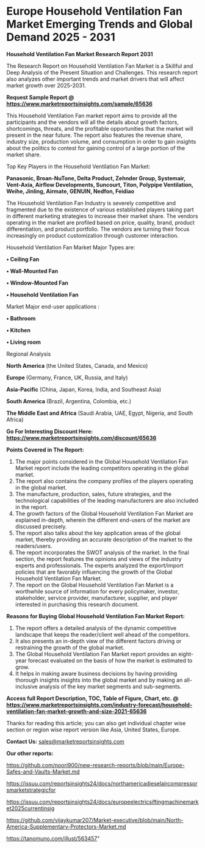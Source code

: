 # Europe Household Ventilation Fan Market Emerging Trends and Global Demand 2025 - 2031

<strong>Household Ventilation Fan Market Research Report 2031</strong>

The Research Report on Household Ventilation Fan Market is a Skillful and Deep Analysis of the Present Situation and Challenges. This research report also analyzes other important trends and market drivers that will affect market growth over 2025-2031.

<strong>Request Sample Report @ <a href=https://www.marketreportsinsights.com/sample/65636>https://www.marketreportsinsights.com/sample/65636</a></strong>

This Household Ventilation Fan market report aims to provide all the participants and the vendors will all the details about growth factors, shortcomings, threats, and the profitable opportunities that the market will present in the near future. The report also features the revenue share, industry size, production volume, and consumption in order to gain insights about the politics to contest for gaining control of a large portion of the market share.

Top Key Players in the Household Ventilation Fan Market:

<strong>Panasonic, Broan-NuTone, Delta Product, Zehnder Group, Systemair, Vent-Axia, Airflow Developments, Suncourt, Titon, Polypipe Ventilation, Weihe, Jinling, Airmate, GENUIN, Nedfon, Feidiao</strong>

The Household Ventilation Fan Industry is severely competitive and fragmented due to the existence of various established players taking part in different marketing strategies to increase their market share. The vendors operating in the market are profiled based on price, quality, brand, product differentiation, and product portfolio. The vendors are turning their focus increasingly on product customization through customer interaction.

Household Ventilation Fan Market Major Types are:

<strong>• Ceiling Fan

• Wall-Mounted Fan

• Window-Mounted Fan

• Household Ventilation Fan</strong>

Market Major end-user applications :

<strong>• Bathroom

• Kitchen

• Living room</strong>

Regional Analysis

</u><strong><b>North America</b></strong> (the United States, Canada, and Mexico)

<strong><b>Europe </b></strong>(Germany, France, UK, Russia, and Italy)

<strong><b>Asia-Pacific</b></strong> (China, Japan, Korea, India, and Southeast Asia)

<strong><b>South America</b></strong> (Brazil, Argentina, Colombia, etc.)

<strong><b>The Middle East and Africa</b></strong> (Saudi Arabia, UAE, Egypt, Nigeria, and South Africa)

<strong>Go For Interesting Discount Here: <a href=https://www.marketreportsinsights.com/discount/65636>https://www.marketreportsinsights.com/discount/65636</a></strong>

<strong>Points Covered in The Report:</strong>
<ol>
  <li>The major points considered in the Global Household Ventilation Fan Market report include the leading competitors operating in the global market.</li>
  <li>The report also contains the company profiles of the players operating in the global market.</li>
  <li>The manufacture, production, sales, future strategies, and the technological capabilities of the leading manufacturers are also included in the report.</li>
  <li>The growth factors of the Global Household Ventilation Fan Market are explained in-depth, wherein the different end-users of the market are discussed precisely.</li>
  <li>The report also talks about the key application areas of the global market, thereby providing an accurate description of the market to the readers/users.</li>
  <li>The report incorporates the SWOT analysis of the market. In the final section, the report features the opinions and views of the industry experts and professionals. The experts analyzed the export/import policies that are favorably influencing the growth of the Global Household Ventilation Fan Market.</li>
  <li>The report on the Global Household Ventilation Fan Market is a worthwhile source of information for every policymaker, investor, stakeholder, service provider, manufacturer, supplier, and player interested in purchasing this research document.</li>
</ol>
<strong>Reasons for Buying Global Household Ventilation Fan Market Report:</strong>

<ol>
  <li>The report offers a detailed analysis of the dynamic competitive landscape that keeps the reader/client well ahead of the competitors.</li>
  <li>It also presents an in-depth view of the different factors driving or restraining the growth of the global market.</li>
  <li>The Global Household Ventilation Fan Market report provides an eight-year forecast evaluated on the basis of how the market is estimated to grow.</li>
  <li>It helps in making aware business decisions by having providing thorough insights insights into the global market and by making an all-inclusive analysis of the key market segments and sub-segments.</li>
</ol>
<strong>Access full Report Description, TOC, Table of Figure, Chart, etc. @ <a href=https://www.marketreportsinsights.com/industry-forecast/household-ventilation-fan-market-growth-and-size-2021-65636>https://www.marketreportsinsights.com/industry-forecast/household-ventilation-fan-market-growth-and-size-2021-65636</a></strong>


Thanks for reading this article; you can also get individual chapter wise section or region wise report version like Asia, United States, Europe.

<strong>Contact Us:</strong>
sales@marketreportsinsights.com

<strong>Our other reports:</strong>

<a href=https://github.com/noori900/new-research-reports/blob/main/Europe-Safes-and-Vaults-Market.md>https://github.com/noori900/new-research-reports/blob/main/Europe-Safes-and-Vaults-Market.md</a>

<a href=https://issuu.com/reportsinsights24/docs/northamericadieselaircompressorsmarketstrategicfor>https://issuu.com/reportsinsights24/docs/northamericadieselaircompressorsmarketstrategicfor</a>

<a href=https://issuu.com/reportsinsights24/docs/europeelectricsiftingmachinemarket2025currentinsig>https://issuu.com/reportsinsights24/docs/europeelectricsiftingmachinemarket2025currentinsig</a>

<a href=https://github.com/vijaykumar207/Market-executive/blob/main/North-America-Supplementary-Protectors-Market.md>https://github.com/vijaykumar207/Market-executive/blob/main/North-America-Supplementary-Protectors-Market.md</a>

<a href=https://tanomuno.com/illust/563457>https://tanomuno.com/illust/563457</a>"
